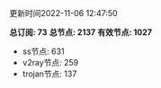 更新时间2022-11-06 12:47:50

**总订阅: 73**
**总节点: 2137**
**有效节点: 1027**
- ss节点: 631
- v2ray节点: 259
- trojan节点: 137
